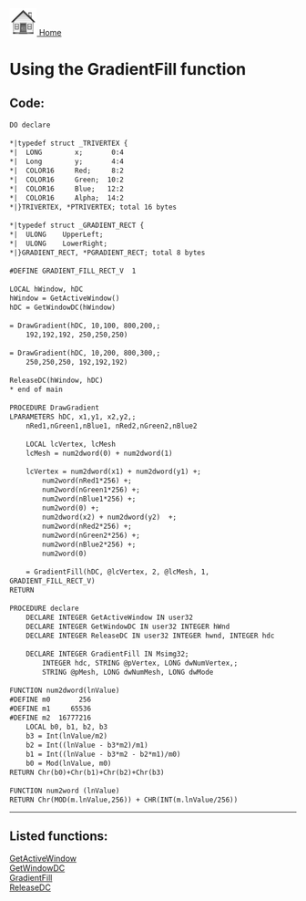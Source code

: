 [<img src="../images/home.png"> Home ](https://github.com/VFPX/Win32API)  

# Using the GradientFill function

## Code:
```foxpro  
DO declare

*|typedef struct _TRIVERTEX {
*|  LONG        x;       0:4
*|  Long        y;       4:4
*|  COLOR16     Red;     8:2
*|  COLOR16     Green;  10:2
*|  COLOR16     Blue;   12:2
*|  COLOR16     Alpha;  14:2
*|}TRIVERTEX, *PTRIVERTEX; total 16 bytes

*|typedef struct _GRADIENT_RECT {
*|  ULONG    UpperLeft;
*|  ULONG    LowerRight;
*|}GRADIENT_RECT, *PGRADIENT_RECT; total 8 bytes

#DEFINE GRADIENT_FILL_RECT_V  1

LOCAL hWindow, hDC
hWindow = GetActiveWindow()
hDC = GetWindowDC(hWindow)

= DrawGradient(hDC, 10,100, 800,200,;
	192,192,192, 250,250,250)

= DrawGradient(hDC, 10,200, 800,300,;
	250,250,250, 192,192,192)

ReleaseDC(hWindow, hDC)
* end of main

PROCEDURE DrawGradient
LPARAMETERS hDC, x1,y1, x2,y2,;
	nRed1,nGreen1,nBlue1, nRed2,nGreen2,nBlue2

	LOCAL lcVertex, lcMesh
	lcMesh = num2dword(0) + num2dword(1)

	lcVertex = num2dword(x1) + num2dword(y1) +;
		num2word(nRed1*256) +;
		num2word(nGreen1*256) +;
		num2word(nBlue1*256) +;
		num2word(0) +;
		num2dword(x2) + num2dword(y2)  +;
		num2word(nRed2*256) +;
		num2word(nGreen2*256) +;
		num2word(nBlue2*256) +;
		num2word(0)

	= GradientFill(hDC, @lcVertex, 2, @lcMesh, 1, GRADIENT_FILL_RECT_V)
RETURN

PROCEDURE declare
	DECLARE INTEGER GetActiveWindow IN user32
	DECLARE INTEGER GetWindowDC IN user32 INTEGER hWnd
	DECLARE INTEGER ReleaseDC IN user32 INTEGER hwnd, INTEGER hdc

	DECLARE INTEGER GradientFill IN Msimg32;
		INTEGER hdc, STRING @pVertex, LONG dwNumVertex,;
		STRING @pMesh, LONG dwNumMesh, LONG dwMode

FUNCTION num2dword(lnValue)
#DEFINE m0       256
#DEFINE m1     65536
#DEFINE m2  16777216
	LOCAL b0, b1, b2, b3
	b3 = Int(lnValue/m2)
	b2 = Int((lnValue - b3*m2)/m1)
	b1 = Int((lnValue - b3*m2 - b2*m1)/m0)
	b0 = Mod(lnValue, m0)
RETURN Chr(b0)+Chr(b1)+Chr(b2)+Chr(b3)

FUNCTION num2word (lnValue)
RETURN Chr(MOD(m.lnValue,256)) + CHR(INT(m.lnValue/256))  
```  
***  


## Listed functions:
[GetActiveWindow](../libraries/user32/GetActiveWindow.md)  
[GetWindowDC](../libraries/user32/GetWindowDC.md)  
[GradientFill](../libraries/msimg32/GradientFill.md)  
[ReleaseDC](../libraries/user32/ReleaseDC.md)  
